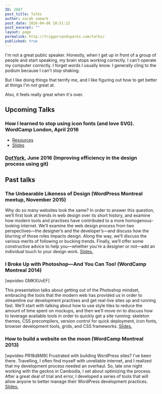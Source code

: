 ```yaml
---
ID: 2887
post_title: Talks
author: sarah semark
post_date: 2016-04-06 10:51:22
post_excerpt: ""
layout: page
permalink: http://triggersandsparks.com/talks/
published: true
---
```

<p class="cap">I'm not a great public speaker. Honestly, when I get up in front of a group of people and start speaking, my brain stops working correctly. I can't operate my computer correctly. I forget words I usually know. I generally cling to the podium because I can't stop shaking.</p>
But I like doing things that terrify me, and I like figuring out how to get better at things I'm not great at.

Also, it feels really great when it's over.
<h2>Upcoming Talks</h2>
<h3>How I learned to stop using icon fonts (and love SVG). WordCamp London, April 2016</h3>
<ul>
	<li><a href="http://triggersandsparks.com/talks/i-learned-stop-using-icon-fonts-love-svg/">Resources</a></li>
	<li><a href="http://www.slideshare.net/sarahsemark/how-i-learned-to-stop-using-icon-fonts-and-love-svg-slideshare?qid=b3e8babb-2cb9-4170-ac25-49f6b3282671&v=&b=&from_search=2">Slides</a></li>
</ul>
<h3><a href="http://dotyork.com/2016/">DotYork</a>, June 2016 (Improving efficiency in the design process using git)</h3>

<h2>Past talks</h2>
<h3>The Unbearable Likeness of Design (WordPress Montreal meetup, November 2015)</h3>

Why do so many websites look the same? In order to answer this question, we’ll first look at trends in web design over its short history, and examine how modern tools and practises have contributed to a more homogenous-looking internet. We’ll examine the web design process from two perspectives—the designer’s and the developer’s—and discuss how the blurring of those roles impacts design. Along the way, we’ll discuss the various merits of following or bucking trends. Finally, we’ll offer some constructive advice to help you—whether you’re a designer or not—add an individual touch to your design work. <a href="http://www.slideshare.net/sarahmonster/the-unbearable-likeness-of-web-design">Slides.</a>

<h3>I Broke Up with Photoshop—And You Can Too! (WordCamp Montreal 2014)</h3>

[wpvideo GMKXUvEF]

This presentation talks about getting out of the Photoshop mindset, embracing the tools that the modern web has provided us in order to streamline our development practises and get real-live sites up and running fast. We’ll start with talking about how to use style tiles to reduce the amount of time spent on mockups, and then we’ll move on to discuss how to leverage available tools in order to quickly get a site running: skeleton themes, CSS precompilers, version control for quick deployment, icon fonts, browser development tools, grids, and CSS frameworks. <a href="/slides/photoshop">Slides.</a>

<h3>How to build a website on the moon (WordCamp Montreal 2013)</h3>
[wpvideo PR18d8M9]
Frustrated with building WordPress sites? I’ve been there. Travelling, I often find myself with unreliable internet, and I realized that my development process needed an overhaul. So, late one night working with the geckos in Cambodia, I set about optimizing the process. After a great deal of trial and error, I developed a series of tools that will allow anyone to better manage their WordPress development practices. <a href="/slides/moon">Slides.</a>
